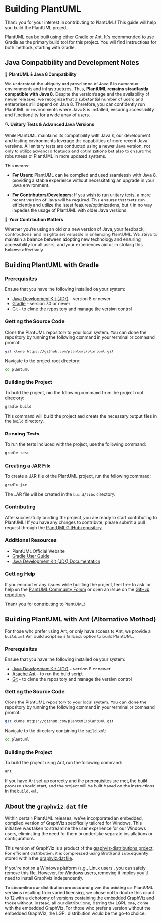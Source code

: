 # Building PlantUML

Thank you for your interest in contributing to PlantUML! This guide will help you build the PlantUML project.

PlantUML can be built using either [Gradle](#building-plantuml-with-gradle) or [Ant](#building-plantuml-with-ant-alternative-method). It's recommended to use Gradle as the primary build tool for this project. You will find instructions for both methods, starting with Gradle.

## Java Compatibility and Development Notes

🌱 **PlantUML & Java 8 Compatibility**

We understand the ubiquity and prevalence of Java 8 in numerous environments and infrastructures. Thus, **PlantUML remains steadfastly compatible with Java 8**. Despite the version’s age and the availability of newer releases, we recognize that a substantial number of users and enterprises still depend on Java 8. Therefore, you can confidently run PlantUML in environments where Java 8 is installed, ensuring accessibility and functionality for a wide array of users.

🔍 **Unitary Tests & Advanced Java Versions**

While PlantUML maintains its compatibility with Java 8, our development and testing environments leverage the capabilities of more recent Java versions. All unitary tests are conducted using a newer Java version, not only to utilize advanced features and optimizations but also to ensure the robustness of PlantUML in more updated systems. 

This means:
- **For Users**: PlantUML can be compiled and used seamlessly with Java 8, providing a stable experience without necessitating an upgrade in your Java environment.
  
- **For Contributors/Developers**: If you wish to run unitary tests, a more recent version of Java will be required. This ensures that tests run efficiently and utilize the latest features/optimizations, but it in no way impedes the usage of PlantUML with older Java versions.

🔄 **Your Contribution Matters**

Whether you're using an old or a new version of Java, your feedback, contributions, and insights are valuable in enhancing PlantUML. We strive to maintain a balance between adopting new technology and ensuring accessibility for all users, and your experiences aid us in striking this balance effectively.

## Building PlantUML with Gradle

### Prerequisites

Ensure that you have the following installed on your system:

- [Java Development Kit (JDK)](https://jdk.java.net/) - version 8 or newer
- [Gradle](https://gradle.org/install/) - version 7.0 or newer
- [Git](https://git-scm.com/book/en/v2/Getting-Started-Installing-Git) - to clone the repository and manage the version control

### Getting the Source Code

Clone the PlantUML repository to your local system. You can clone the repository by running the following command in your terminal or command prompt:

```sh
git clone https://github.com/plantuml/plantuml.git
```

Navigate to the project root directory:

```sh
cd plantuml
```

### Building the Project

To build the project, run the following command from the project root directory:

```sh
gradle build
```

This command will build the project and create the necessary output files in the `build` directory.

### Running Tests

To run the tests included with the project, use the following command:

```sh
gradle test
```

### Creating a JAR File

To create a JAR file of the PlantUML project, run the following command:

```sh
gradle jar
```

The JAR file will be created in the `build/libs` directory.

### Contributing

After successfully building the project, you are ready to start contributing to PlantUML! If you have any changes to contribute, please submit a pull request through the [PlantUML GitHub repository](https://github.com/plantuml/plantuml).

### Additional Resources

- [PlantUML Official Website](https://plantuml.com/)
- [Gradle User Guide](https://docs.gradle.org/current/userguide/userguide.html)
- [Java Development Kit (JDK) Documentation](https://docs.oracle.com/javase/11/)

### Getting Help

If you encounter any issues while building the project, feel free to ask for help on the [PlantUML Community Forum](https://forum.plantuml.net/) or open an issue on the [GitHub repository](https://github.com/plantuml/plantuml/issues).

Thank you for contributing to PlantUML!

## Building PlantUML with Ant (Alternative Method)

For those who prefer using Ant, or only have access to Ant, we provide a `build.xml` Ant build script as a fallback option to build PlantUML.

### Prerequisites

Ensure that you have the following installed on your system:

- [Java Development Kit (JDK)](https://jdk.java.net/) - version 8 or newer
- [Apache Ant](https://ant.apache.org/bindownload.cgi) - to run the build script
- [Git](https://git-scm.com/book/en/v2/Getting-Started-Installing-Git) - to clone the repository and manage the version control

### Getting the Source Code

Clone the PlantUML repository to your local system. You can clone the repository by running the following command in your terminal or command prompt:

```sh
git clone https://github.com/plantuml/plantuml.git
```

Navigate to the directory containing the `build.xml`:

```sh
cd plantuml
```

### Building the Project

To build the project using Ant, run the following command:

```sh
ant
```

If you have Ant set up correctly and the prerequisites are met, the build process should start, and the project will be built based on the instructions in the `build.xml`.


## About the `graphviz.dat` file

Within certain PlantUML releases, we've incorporated an embedded, compiled version of GraphViz specifically tailored for Windows. This initiative was taken to streamline the user experience for our Windows users, eliminating the need for them to undertake separate installations or configurations.

This version of GraphViz is a product of the [graphviz-distributions project](https://github.com/plantuml/graphviz-distributions). For efficient distribution, it is compressed using Brotli and subsequently stored within the [graphviz.dat file](https://github.com/plantuml/plantuml/tree/master/src/net/sourceforge/plantuml/windowsdot).

If you're not on a Windows platform (e.g., Linux users), you can safely remove this file. However, for Windows users, removing it implies you'd need to install GraphViz independently.

To streamline our distribution process and given the existing six PlantUML versions resulting from varied licensing, we chose not to double this count to 12 with a dichotomy of versions containing the embedded GraphViz and those without. Instead, all our distributions, barring the LGPL one, come with the embedded GraphViz. For those who prefer a version without the embedded GraphViz, the LGPL distribution would be the go-to choice.

